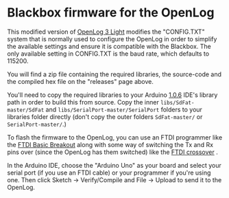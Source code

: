 # Blackbox firmware for the OpenLog

This modified version of [OpenLog 3 Light][] modifies the "CONFIG.TXT" system that is normally used to configure the
OpenLog in order to simplify the available settings and ensure it is compatible with the Blackbox. The only available
setting in CONFIG.TXT is the baud rate, which defaults to 115200.

You will find a zip file containing the required libraries, the source-code and the compiled hex file on the "releases"
page above.

You'll need to copy the required libraries to your Arduino [1.0.6] IDE's library path in order to build this from
source. Copy the inner `libs/SdFat-master/SdFat` and `libs/SerialPort-master/SerialPort` folders to your libraries folder
directly (don't copy the outer folders `SdFat-master/` or `SerialPort-master/`.)

To flash the firmware to the OpenLog, you can use an FTDI programmer like the [FTDI Basic Breakout][] along with some
way of switching the Tx and Rx pins over (since the OpenLog has them switched) like the [FTDI crossover][] .

In the Arduino IDE, choose the "Arduino Uno" as your board and select your serial port (if you use an FTDI cable) or 
your programmer if you're using one. Then click Sketch -> Verify/Compile and File -> Upload to send it to the OpenLog.

[OpenLog 3 Light]: https://github.com/sparkfun/OpenLog/tree/master/firmware/OpenLog_v3_Light
[FTDI Basic Breakout]: https://www.sparkfun.com/products/9716
[FTDI crossover]: https://www.sparkfun.com/products/10660
[1.0.6]: http://arduino.cc/en/Main/Software#toc2
